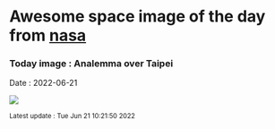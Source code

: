 
# Awesome space image of the day from [nasa](https://api.nasa.gov/)

### Today image : Analemma over Taipei

Date : 2022-06-21


![](https://apod.nasa.gov/apod/image/2206/AnalemmaTaipei_Lee_1080.jpg)

<small>Latest update : Tue Jun 21 10:21:50 2022</small>



